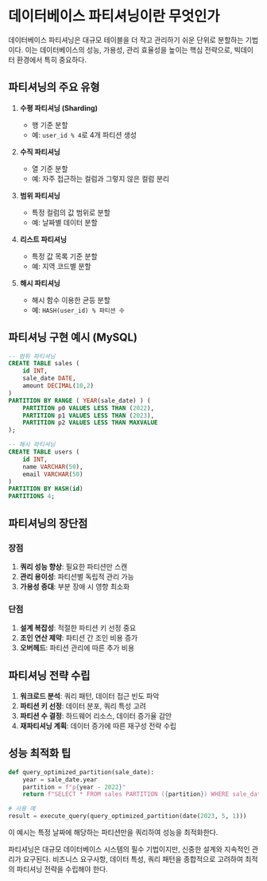 # 데이터베이스 파티셔닝이란 무엇인가

데이터베이스 파티셔닝은 대규모 테이블을 더 작고 관리하기 쉬운 단위로 분할하는 기법이다. 이는 데이터베이스의 성능, 가용성, 관리 효율성을 높이는 핵심 전략으로, 빅데이터 환경에서 특히 중요하다.

## 파티셔닝의 주요 유형

1. **수평 파티셔닝 (Sharding)**
   - 행 기준 분할
   - 예: `user_id % 4`로 4개 파티션 생성

2. **수직 파티셔닝**
   - 열 기준 분할
   - 예: 자주 접근하는 컬럼과 그렇지 않은 컬럼 분리

3. **범위 파티셔닝**
   - 특정 컬럼의 값 범위로 분할
   - 예: 날짜별 데이터 분할

4. **리스트 파티셔닝**
   - 특정 값 목록 기준 분할
   - 예: 지역 코드별 분할

5. **해시 파티셔닝**
   - 해시 함수 이용한 균등 분할
   - 예: `HASH(user_id) % 파티션 수`

## 파티셔닝 구현 예시 (MySQL)

```sql
-- 범위 파티셔닝
CREATE TABLE sales (
    id INT,
    sale_date DATE,
    amount DECIMAL(10,2)
)
PARTITION BY RANGE ( YEAR(sale_date) ) (
    PARTITION p0 VALUES LESS THAN (2022),
    PARTITION p1 VALUES LESS THAN (2023),
    PARTITION p2 VALUES LESS THAN MAXVALUE
);

-- 해시 파티셔닝
CREATE TABLE users (
    id INT,
    name VARCHAR(50),
    email VARCHAR(50)
)
PARTITION BY HASH(id)
PARTITIONS 4;
```

## 파티셔닝의 장단점

### 장점

1. **쿼리 성능 향상**: 필요한 파티션만 스캔
2. **관리 용이성**: 파티션별 독립적 관리 가능
3. **가용성 증대**: 부분 장애 시 영향 최소화

### 단점

1. **설계 복잡성**: 적절한 파티션 키 선정 중요
2. **조인 연산 제약**: 파티션 간 조인 비용 증가
3. **오버헤드**: 파티션 관리에 따른 추가 비용

## 파티셔닝 전략 수립

1. **워크로드 분석**: 쿼리 패턴, 데이터 접근 빈도 파악
2. **파티션 키 선정**: 데이터 분포, 쿼리 특성 고려
3. **파티션 수 결정**: 하드웨어 리소스, 데이터 증가율 감안
4. **재파티셔닝 계획**: 데이터 증가에 따른 재구성 전략 수립

## 성능 최적화 팁

```python
def query_optimized_partition(sale_date):
    year = sale_date.year
    partition = f"p{year - 2022}"
    return f"SELECT * FROM sales PARTITION ({partition}) WHERE sale_date = '{sale_date}'"

# 사용 예
result = execute_query(query_optimized_partition(date(2023, 5, 1)))
```

이 예시는 특정 날짜에 해당하는 파티션만을 쿼리하여 성능을 최적화한다.

파티셔닝은 대규모 데이터베이스 시스템의 필수 기법이지만, 신중한 설계와 지속적인 관리가 요구된다. 비즈니스 요구사항, 데이터 특성, 쿼리 패턴을 종합적으로 고려하여 최적의 파티셔닝 전략을 수립해야 한다.
